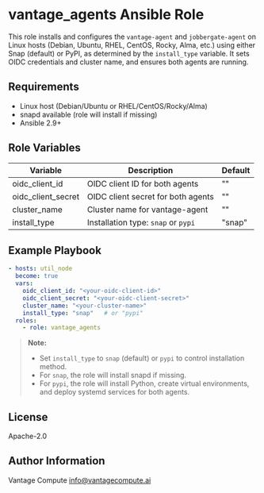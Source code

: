 # vantage_agents Ansible Role


This role installs and configures the `vantage-agent` and `jobbergate-agent` on Linux hosts (Debian, Ubuntu, RHEL, CentOS, Rocky, Alma, etc.) using either Snap (default) or PyPI, as determined by the `install_type` variable. It sets OIDC credentials and cluster name, and ensures both agents are running.

## Requirements
- Linux host (Debian/Ubuntu or RHEL/CentOS/Rocky/Alma)
- snapd available (role will install if missing)
- Ansible 2.9+

## Role Variables
| Variable           | Description                                 | Default         |
|--------------------|---------------------------------------------|-----------------|
| oidc_client_id     | OIDC client ID for both agents              | ""              |
| oidc_client_secret | OIDC client secret for both agents          | ""              |
| cluster_name       | Cluster name for vantage-agent              | ""              |
| install_type       | Installation type: `snap` or `pypi`         | "snap"           |

## Example Playbook


```yaml
- hosts: util_node
  become: true
  vars:
    oidc_client_id: "<your-oidc-client-id>"
    oidc_client_secret: "<your-oidc-client-secret>"
    cluster_name: "<your-cluster-name>"
    install_type: "snap"   # or "pypi"
  roles:
    - role: vantage_agents
```


> **Note:**
> - Set `install_type` to `snap` (default) or `pypi` to control installation method.
> - For `snap`, the role will install snapd if missing.
> - For `pypi`, the role will install Python, create virtual environments, and deploy systemd services for both agents.

## License
Apache-2.0

## Author Information
Vantage Compute <info@vantagecompute.ai>
